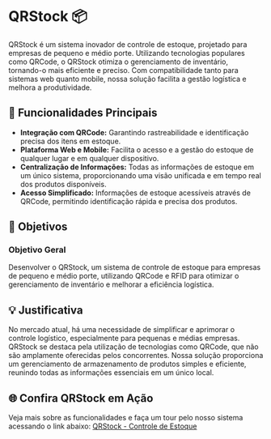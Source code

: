 # QRStock 📦

QRStock é um sistema inovador de controle de estoque, projetado para empresas de pequeno e médio porte. Utilizando tecnologias populares como QRCode, o QRStock otimiza o gerenciamento de inventário, tornando-o mais eficiente e preciso. Com compatibilidade tanto para sistemas web quanto mobile, nossa solução facilita a gestão logística e melhora a produtividade.

## 🌟 Funcionalidades Principais

- **Integração com QRCode:** Garantindo rastreabilidade e identificação precisa dos itens em estoque.
- **Plataforma Web e Mobile:** Facilita o acesso e a gestão do estoque de qualquer lugar e em qualquer dispositivo.
- **Centralização de Informações:** Todas as informações de estoque em um único sistema, proporcionando uma visão unificada e em tempo real dos produtos disponíveis.
- **Acesso Simplificado:** Informações de estoque acessíveis através de QRCode, permitindo identificação rápida e precisa dos produtos.

## 🎯 Objetivos

### Objetivo Geral
Desenvolver o QRStock, um sistema de controle de estoque para empresas de pequeno e médio porte, utilizando QRCode e RFID para otimizar o gerenciamento de inventário e melhorar a eficiência logística.


## 💡 Justificativa
No mercado atual, há uma necessidade de simplificar e aprimorar o controle logístico, especialmente para pequenas e médias empresas. QRStock se destaca pela utilização de tecnologias como QRCode, que não são amplamente oferecidas pelos concorrentes. Nossa solução proporciona um gerenciamento de armazenamento de produtos simples e eficiente, reunindo todas as informações essenciais em um único local.

## 🌐 Confira QRStock em Ação
Veja mais sobre as funcionalidades e faça um tour pelo nosso sistema acessando o link abaixo:
[QRStock - Controle de Estoque](https://qrstock-control.vercel.app/)

